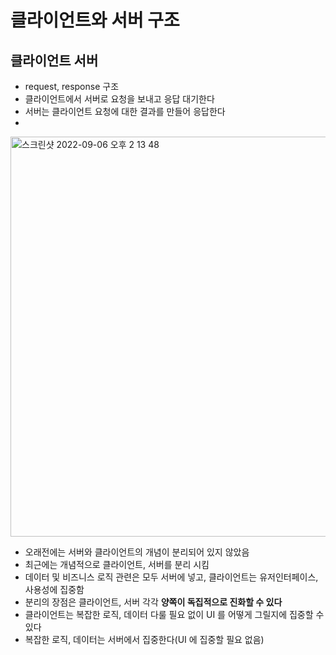 # 클라이언트와 서버 구조

## 클라이언트 서버
- request, response 구조
- 클라이언트에서 서버로 요청을 보내고 응답 대기한다
- 서버는 클라이언트 요청에 대한 결과를 만들어 응답한다
-
<img width="640" alt="스크린샷 2022-09-06 오후 2 13 48" src="https://user-images.githubusercontent.com/101084642/188552109-7f956328-e067-4361-a0ca-48b82e24e9f8.png">

<br>

- 오래전에는 서버와 클라이언트의 개념이 분리되어 있지 않았음
- 최근에는 개념적으로 클라이언트, 서버를 분리 시킴
- 데이터 및 비즈니스 로직 관련은 모두 서버에 넣고, 클라이언트는 유저인터페이스, 사용성에 집중함
- 분리의 장점은 클라이언트, 서버 각각 **양쪽이 독집적으로 진화할 수 있다**
- 클라이언트는 복잡한 로직, 데이터 다룰 필요 없이 UI 를 어떻게 그릴지에 집중할 수 있다
- 복잡한 로직, 데이터는 서버에서 집중한다(UI 에 집중할 필요 없음)


